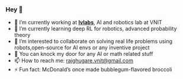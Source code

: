 ### Hey 👋

- 🔭 I’m currently working at **[Ivlabs](https://www.ivlabs.in/)**, AI and robotics lab at VNIT
- 🌱 I’m currently learning deep RL for robotics, advanced probability theory
- 👯 I’m interested to collaborate on solving real life problems using robots,open-source for AI envs or any inventive project
- 💬 You can knock my door for any AI or math related stuff
- 📫 How to reach me: rajghugare.vnit@gmail.com
- ⚡ Fun fact:  McDonald’s once made bubblegum-flavored broccoli


